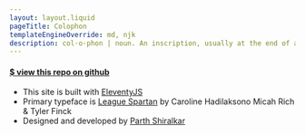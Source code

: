 ```yaml
---
layout: layout.liquid
pageTitle: Colophon
templateEngineOverride: md, njk
description: col⋅o⋅phon | noun. An inscription, usually at the end of a book, giving facts about its publication.
---
```


<div class="colophon">
<h4 class=""><a href="https://github.com/partheus/menu/" target="_blank" >
$ view this repo on github</a></h4>

- This site is built with [EleventyJS](https://11ty.dev)
- Primary typeface is [League Spartan](https://www.theleagueofmoveabletype.com/league-spartan) by Caroline Hadilaksono  Micah Rich  & Tyler Finck  
- Designed and developed by [Parth Shiralkar](https://parth.ninja)
</div>
